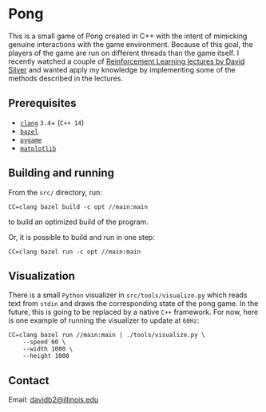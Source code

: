 # Pong

This is a small game of Pong created in C++ with the intent of mimicking genuine
interactions with the game environment. Because of this goal, the players of the
game are run on different threads than the game itself. I recently watched a
couple of
[Reinforcement Learning lectures by David Silver](http://www0.cs.ucl.ac.uk/staff/d.silver/web/Teaching.html)
and wanted apply my knowledge by implementing some of the methods described in
the lectures.

## Prerequisites
  * [`clang`](https://clang.llvm.org/) `3.4`+ (`C++ 14`)
  * [`bazel`](https://bazel.build/)
  * [`pygame`](https://www.pygame.org/)
  * [`matplotlib`](https://matplotlib.org/)

## Building and running

From the `src/` directory, run:
```
CC=clang bazel build -c opt //main:main
```
to build an optimized build of the program.

Or, it is possible to build and run in one step:
```
CC=clang bazel run -c opt //main:main
```

## Visualization
There is a small `Python` visualizer in `src/tools/visualize.py` which reads text
from `stdin` and draws the corresponding state of the pong game. In the future,
this is going to be replaced by a native `C++` framework. For now, here is one
example of running the visualizer to update at `60Hz`:
```
CC=clang bazel run //main:main | ./tools/visualize.py \
    --speed 60 \
    --width 1000 \
    --height 1000
```

## Contact
Email: [davidb2@illinois.edu](mailto:davidb2@illinois.edu)
